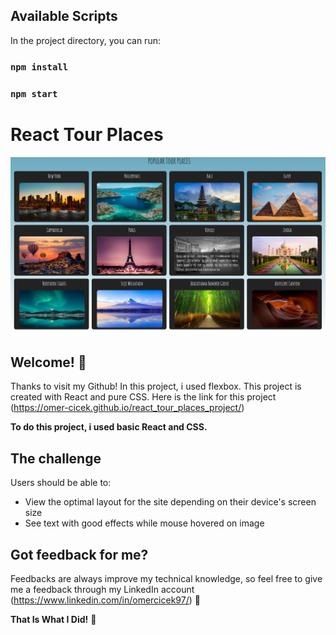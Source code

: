 
## Available Scripts

In the project directory, you can run:

### `npm install`
### `npm start`


# React Tour Places

![Design preview for the tour project section coding challenge](tourPlaces.png)

## Welcome! 👋

Thanks to visit my Github! In this project, i used flexbox. This project is created with React and pure CSS. Here is the link for this project (https://omer-cicek.github.io/react_tour_places_project/)

**To do this project, i used basic React and CSS.**

## The challenge

Users should be able to:

- View the optimal layout for the site depending on their device's screen size
- See text with good effects while mouse hovered on image

## Got feedback for me?

Feedbacks are always improve my technical knowledge, so feel free to give me a feedback through my LinkedIn account (https://www.linkedin.com/in/omercicek97/) 🙌

**That Is What I Did!** 🚀

